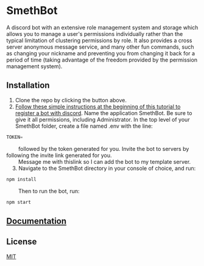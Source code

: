 # SmethBot

A discord bot with an extensive role management system and storage which allows you to manage a user's permissions individually rather than the typical limitation of clustering permissions by role. It also provides a cross server anonymous message service, and many other fun commands, such as changing your nickname and preventing you from changing it back for a period of time (taking advantage of the freedom provided by the permission management system).

## Installation

1. Clone the repo by clicking the button above. 
2. [Follow these simple instructions at the beginning of this tutorial to register a bot with discord](https://www.freecodecamp.org/news/create-a-discord-bot-with-javascript-nodejs/).
Name the application SmethBot.
Be sure to give it all permissions, including Administrator.
In the top level of your SmethBot folder, create a file named .env with the line: 
```js
TOKEN=
```
 &nbsp;&nbsp;&nbsp;&nbsp;&nbsp;&nbsp;&nbsp;&nbsp;followed by the token generated for you.
Invite the bot to servers by following the invite link generated for you. <br/> &nbsp;&nbsp;&nbsp;&nbsp;&nbsp;&nbsp;&nbsp;&nbsp;Message me with thislink so I can add the bot to my template server.
 <br/>&nbsp;&nbsp;&nbsp;&nbsp;3. Navigate to the SmethBot directory in your console of choice, and run: 
```bash
npm install
```
&nbsp;&nbsp;&nbsp;&nbsp;&nbsp;&nbsp;&nbsp;&nbsp;Then to run the bot, run:
```bash
npm start
```

## [Documentation](https://sethpan.github.io/SmethBot/)

## License
[MIT](https://choosealicense.com/licenses/mit/)

